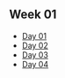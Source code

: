 ## Week 01

- [Day 01](week_01/wk01_day01.md)
- [Day 02](week_01/wk01_day02.md)
- [Day 03](week_01/wk01_day03.md)
- [Day 04](week_01/wk01_day04.md)